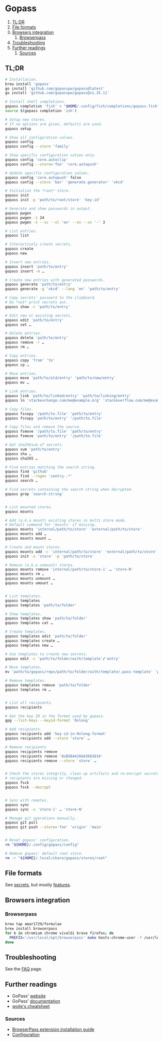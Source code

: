 # Gopass

1. [TL;DR](#tldr)
1. [File formats](#file-formats)
1. [Browsers integration](#browsers-integration)
   1. [Browserpass](#browserpass)
1. [Troubleshooting](#troubleshooting)
1. [Further readings](#further-readings)
   1. [Sources](#sources)

## TL;DR

```sh
# Installation.
brew install 'gopass'
go install 'github.com/gopasspw/gopass@latest'
go install 'github.com/gopasspw/gopass@v1.15.11'

# Install shell completions.
gopass completion 'fish' > "$HOME/.config/fish/completions/gopass.fish"
source $(gopass completion 'zsh')

# Setup new stores.
# If no options are given, defaults are used.
gopass setup

# Show all configuration values.
gopass config
gopass config --store 'family'

# Show specific configuration values only.
gopass config 'core.autoclip'
gopass config --store='foo' 'core.autopush'

# Update specific configuration values.
gopass config 'core.autopush' false
gopass config --store 'bar' 'generate.generator' 'xkcd'

# Initialize the *root* store.
gopass init
gopass init -p 'path/to/root/store' 'key-id'

# Generate and show passwords in output.
gopass pwgen
gopass pwgen -1 24
gopass pwgen -x --xc --xl 'en' --xn --xs '-' 3

# List entries.
gopass list

# Interactively create secrets.
gopass create
gopass new

# Insert new entries.
gopass insert 'path/to/entry'
gopass insert -m …

# Create new entries with generated passwords.
gopass generate 'path/to/entry'
gopass generate -g 'xkcd' --lang 'en' 'path/to/entry'

# Copy secrets' password to the clipboard.
# Do *not* print secrets out.
gopass show -c 'path/to/entry'

# Edit new or existing secrets.
gopass edit 'path/to/entry'
gopass set …

# Delete entries.
gopass delete 'path/to/entry'
gopass remove -r …
gopass rm …

# Copy entries.
gopass copy 'from' 'to'
gopass cp …

# Move entries.
gopass move 'path/to/old/entry' 'path/to/new/entry'
gopass mv …

# Link entries.
gopass link 'path/to/linked/entry' 'path/to/linking/entry'
gopass ln 'stackexchange.com/me@example.org' 'stackoverflow.com/me@example.org'

# Copy files.
gopass fscopy '/path/to.file' 'path/to/entry'
gopass fscopy 'path/to/entry' '/path/to.file'

# Copy files and remove the source.
gopass fsmove '/path/to.file' 'path/to/entry'
gopass fsmove 'path/to/entry' '/path/to.file'

# Get sha256sum of secrets.
gopass sum 'path/to/entry'
gopass sha …
gopass sha265 …

# Find entries matching the search string.
gopass find 'github'
gopass find --regex 'sentry-.*'
gopass search …

# Find secrets containing the search string when decrypted.
gopass grep 'search-string'


# List mounted stores.
gopass mounts

# Add (a.k.a mount) existing stores in multi store mode.
# Default command for 'mounts' if missing.
gopass mounts 'internal/path/to/store' 'external/path/to/store'
gopass mounts add …
gopass mounts mount …

# Create and mount stores.
gopass mounts add -c 'internal/path/to/store' 'external/path/to/store'
gopass init -s 'store' -p 'path/to/store'

# Remove (a.k.a unmount) stores.
gopass mounts remove 'internal/path/to/store-1' … 'store-N'
gopass mounts rm …
gopass mounts unmount …
gopass mounts umount …


# List templates.
gopass templates
gopass templates 'path/to/folder'

# Show templates.
gopass templates show 'path/to/folder'
gopass templates cat …

# Create templates.
gopass templates edit 'path/to/folder'
gopass templates create …
gopass templates new …

# Use templates to create new secrets.
gopass edit -c 'path/to/folder/with/template'/'entry'

# Move templates.
mv 'path/to/gopass/repo/path/to/folder/with/template/.pass-template' 'path/to/gopass/repo/path/to/destination'

# Remove templates.
gopass templates remove 'path/to/folder'
gopass templates rm …


# List all recipients.
gopass recipients

# Get the key ID in the format used by gopass.
gpg --list-keys --keyid-format '0xlong'

# Add recipients.
gopass recipients add 'key-id-in-0xlong-format'
gopass recipients add --store 'store' …

# Remove recipients
gopass recipients remove
gopass recipients remove '0xB5B44266A3683834'
gopass recipients remove --store 'store' …


# Check the stores integrity, clean up artifacts and re-encrypt secrets if
# recipients are missing or changed.
gopass fsck
gopass fsck --decrypt


# Sync with remotes.
gopass sync
gopass sync -s 'store-1' … 'store-N'

# Manage git operations manually.
gopass git pull
gopass git push --store='foo' 'origin' 'main'


# Reset gopass' configuration.
rm "${HOME}/.config/gopass/config"

# Remove gopass' default root store.
rm -r "${HOME}/.local/share/gopass/stores/root"
```

## File formats

See [secrets], but mostly [features].

## Browsers integration

### Browserpass

```sh
brew tap amar1729/formulae
brew install browserpass
for b in chromium chrome vivaldi brave firefox; do
  PREFIX='/usr/local/opt/browserpass' make hosts-chrome-user -f /usr/local/opt/browserpass/lib/browserpass/Makefile
done
```

## Troubleshooting

See the [FAQ] page.

## Further readings

- GoPass' [website]
- GoPass' [documentation]
- [woile's cheatsheet]

### Sources

- [BrowserPass extension installation guide]
- [Configuration][config]

<!--
  References
  -->

<!-- Upstream -->
[config]: https://github.com/gopasspw/gopass/blob/master/docs/config.md
[documentation]: https://github.com/gopasspw/gopass/tree/master/docs
[faq]: https://github.com/gopasspw/gopass/blob/master/docs/faq.md
[features]: https://github.com/gopasspw/gopass/blob/master/docs/features.md
[secrets]: https://github.com/gopasspw/gopass/blob/master/docs/secrets.md
[website]: https://www.gopass.pw/

<!-- Others -->
[browserpass extension installation guide]: https://github.com/browserpass/browserpass-extension#
[woile's cheatsheet]: https://woile.github.io/gopass-cheat-sheet/
